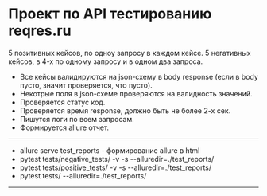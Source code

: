 # Проект по API тестированию reqres.ru

5 позитивных кейсов, по одноу запросу в каждом кейсе.
5 негативных кейсов, в 4-х по одному запросу и в одном два запроса.

- Все кейсы валидируются на json-схему в body response (если в body пусто, значит проверяется, что пусто).
- Некотрые поля в json-схеме проверяются на валидность значений.
- Проверяется статус код.
- Проверяется время response, должно быть не более 2-х сек.
- Пишутся логи по всем запросам.
- Формируется allure отчет.


*****
- allure serve test_reports - формирование allure в html
- pytest tests/negative_tests/ -v -s --alluredir=./test_reports/
- pytest tests/positive_tests/ -v -s --alluredir=./test_reports/
- pytest tests/ --alluredir=./test_reports/
*****
